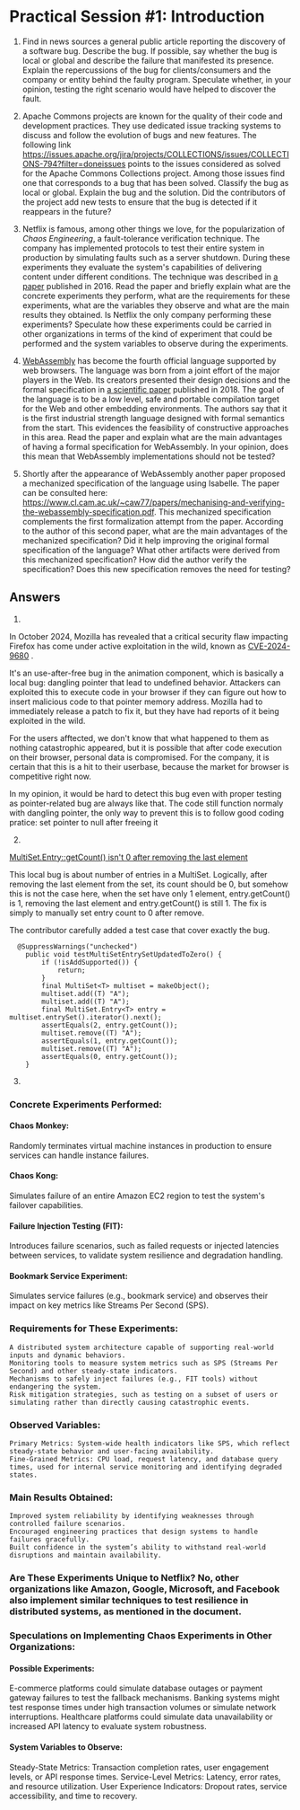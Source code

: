 # Practical Session #1: Introduction

1. Find in news sources a general public article reporting the discovery of a software bug. Describe the bug. If possible, say whether the bug is local or global and describe the failure that manifested its presence. Explain the repercussions of the bug for clients/consumers and the company or entity behind the faulty program. Speculate whether, in your opinion, testing the right scenario would have helped to discover the fault.

2. Apache Commons projects are known for the quality of their code and development practices. They use dedicated issue tracking systems to discuss and follow the evolution of bugs and new features. The following link https://issues.apache.org/jira/projects/COLLECTIONS/issues/COLLECTIONS-794?filter=doneissues points to the issues considered as solved for the Apache Commons Collections project. Among those issues find one that corresponds to a bug that has been solved. Classify the bug as local or global. Explain the bug and the solution. Did the contributors of the project add new tests to ensure that the bug is detected if it reappears in the future?

3. Netflix is famous, among other things we love, for the popularization of *Chaos Engineering*, a fault-tolerance verification technique. The company has implemented protocols to test their entire system in production by simulating faults such as a server shutdown. During these experiments they evaluate the system's capabilities of delivering content under different conditions. The technique was described in [a paper](https://arxiv.org/ftp/arxiv/papers/1702/1702.05843.pdf) published in 2016. Read the paper and briefly explain what are the concrete experiments they perform, what are the requirements for these experiments, what are the variables they observe and what are the main results they obtained. Is Netflix the only company performing these experiments? Speculate how these experiments could be carried in other organizations in terms of the kind of experiment that could be performed and the system variables to observe during the experiments.

4. [WebAssembly](https://webassembly.org/) has become the fourth official language supported by web browsers. The language was born from a joint effort of the major players in the Web. Its creators presented their design decisions and the formal specification in [a scientific paper](https://people.mpi-sws.org/~rossberg/papers/Haas,%20Rossberg,%20Schuff,%20Titzer,%20Gohman,%20Wagner,%20Zakai,%20Bastien,%20Holman%20-%20Bringing%20the%20Web%20up%20to%20Speed%20with%20WebAssembly.pdf) published in 2018. The goal of the language is to be a low level, safe and portable compilation target for the Web and other embedding environments. The authors say that it is the first industrial strength language designed with formal semantics from the start. This evidences the feasibility of constructive approaches in this area. Read the paper and explain what are the main advantages of having a formal specification for WebAssembly. In your opinion, does this mean that WebAssembly implementations should not be tested? 

5.  Shortly after the appearance of WebAssembly another paper proposed a mechanized specification of the language using Isabelle. The paper can be consulted here: https://www.cl.cam.ac.uk/~caw77/papers/mechanising-and-verifying-the-webassembly-specification.pdf. This mechanized specification complements the first formalization attempt from the paper. According to the author of this second paper, what are the main advantages of the mechanized specification? Did it help improving the original formal specification of the language? What other artifacts were derived from this mechanized specification? How did the author verify the specification? Does this new specification removes the need for testing?

## Answers
1. 
In October 2024, Mozilla has revealed that a critical security flaw impacting Firefox has come under active exploitation in the wild, known as [CVE-2024-9680](https://www.mozilla.org/en-US/security/advisories/mfsa2024-51/#CVE-2024-9680) . 

It's an use-after-free bug in the animation component, which is basically a local bug: dangling pointer that lead to undefined behavior. Attackers can exploited this to execute code in your browser if they can figure out how to insert malicious code to that pointer memory address. Mozilla had to immediately release a patch to fix it, but they have had reports of it being exploited in the wild. 

For the users afftected, we don't know that what happened to them as nothing catastrophic appeared, but it is possible that after code execution on their browser, personal data is compromised. For the company, it is certain that this is a hit to their userbase, because the market for browser is competitive right now.

In my opinion, it would be hard to detect this bug even with proper testing as pointer-related bug are always like that. The code still function normaly with dangling pointer, the only way to prevent this is to follow good coding pratice: set pointer to null after freeing it

2.
[MultiSet.Entry::getCount() isn't 0 after removing the last element](https://issues.apache.org/jira/projects/COLLECTIONS/issues/COLLECTIONS-709?filter=doneissues)

This local bug is about number of entries in a MultiSet. Logically, after removing the last element from the set, its count should be 0, but somehow this is not the case here, when the set have only 1 element, entry.getCount() is 1, removing the last element and entry.getCount() is still 1. The fix is simply to manually set entry count to 0 after remove.

The contributor carefully added a test case that cover exactly the bug. 
```
  @SuppressWarnings("unchecked")
    public void testMultiSetEntrySetUpdatedToZero() {
        if (!isAddSupported()) {
            return;
        }
        final MultiSet<T> multiset = makeObject();
        multiset.add((T) "A");
        multiset.add((T) "A");
        final MultiSet.Entry<T> entry = multiset.entrySet().iterator().next();
        assertEquals(2, entry.getCount());
        multiset.remove((T) "A");
        assertEquals(1, entry.getCount());
        multiset.remove((T) "A");
        assertEquals(0, entry.getCount());
    }
```
3.

### Concrete Experiments Performed:

#### Chaos Monkey: 
Randomly terminates virtual machine instances in production to ensure services can handle instance failures.

#### Chaos Kong:
Simulates failure of an entire Amazon EC2 region to test the system's failover capabilities.

#### Failure Injection Testing (FIT):
Introduces failure scenarios, such as failed requests or injected latencies between services, to validate system resilience and degradation handling.
#### Bookmark Service Experiment: 
Simulates service failures (e.g., bookmark service) and observes their impact on key metrics like Streams Per Second (SPS).

### Requirements for These Experiments:

    A distributed system architecture capable of supporting real-world inputs and dynamic behaviors.
    Monitoring tools to measure system metrics such as SPS (Streams Per Second) and other steady-state indicators.
    Mechanisms to safely inject failures (e.g., FIT tools) without endangering the system.
    Risk mitigation strategies, such as testing on a subset of users or simulating rather than directly causing catastrophic events.

### Observed Variables:

    Primary Metrics: System-wide health indicators like SPS, which reflect steady-state behavior and user-facing availability.
    Fine-Grained Metrics: CPU load, request latency, and database query times, used for internal service monitoring and identifying degraded states.

### Main Results Obtained:

    Improved system reliability by identifying weaknesses through controlled failure scenarios.
    Encouraged engineering practices that design systems to handle failures gracefully.
    Built confidence in the system’s ability to withstand real-world disruptions and maintain availability.

### Are These Experiments Unique to Netflix? No, other organizations like Amazon, Google, Microsoft, and Facebook also implement similar techniques to test resilience in distributed systems, as mentioned in the document.
### Speculations on Implementing Chaos Experiments in Other Organizations:

#### Possible Experiments:

E-commerce platforms could simulate database outages or payment gateway failures to test the fallback mechanisms.
Banking systems might test response times under high transaction volumes or simulate network interruptions.
Healthcare platforms could simulate data unavailability or increased API latency to evaluate system robustness.

#### System Variables to Observe:

Steady-State Metrics: Transaction completion rates, user engagement levels, or API response times.
Service-Level Metrics: Latency, error rates, and resource utilization.
User Experience Indicators: Dropout rates, service accessibility, and time to recovery.


